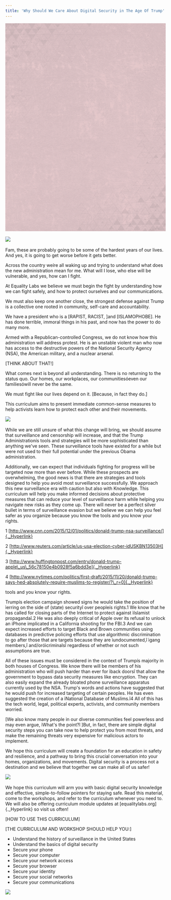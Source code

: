 ```yaml
---
title: 'Why Should We Care About Digital Security in The Age Of Trump'
---
```


![](01.jpg)
<div style="background-image: url('/user/pages/02.chapter-one/01.jpg'); background-repeat: repeat-x; background-size: 100% 100%;" markdown="1">

![](/images/WHY_SHOULD_WE_CARE_ABOUT_DIGITAL_SECURITY_IN_THE_AGE_OF_TRUMP.jpg)

Fam, these are probably going to be some of the hardest years of our
lives. And yes, it is going to get worse before it gets better.

Across the country weíre all waking up and trying to understand what
does the new administration mean for me. What will I lose, who else will
be vulnerable, and yes, how can I fight.

At Equality Labs we believe we must begin the fight by understanding how
we can fight safely, and how to protect ourselves and our
communications.

We must also keep one another close, the strongest defense against Trump
is a collective one rooted in community, self-care and accountability.

We have a president who is a [RAPIST, RACIST, ]and
[ISLAMOPHOBE]. He has done terrible, immoral things
in his past, and now has the power to do many more.

Armed with a Republican-controlled Congress, we do not know how this
administration will address protest. He is an unstable violent man who
now has access to the destructive powers of the National Security Agency
(NSA), the American military, and a nuclear arsenal.

[THINK ABOUT THAT!]

What comes next is beyond all understanding. There is no returning to
the status quo. Our homes, our workplaces, our communitiesóeven our
familiesówill never be the same.

We must fight like our lives depend on it. [Because, in fact they
do.]

This curriculum aims to present immediate common-sense measures to help
activists learn how to protect each other and their movements.

![](/images/p6b_(1).png)

While we are still unsure of what this change will bring, we should
assume that surveillance and censorship will increase, and that the
Trump Administrationís tools and strategies will be more sophisticated
than anything we've seen. These surveillance tools have existed for a
while but were not used to their full potential under the previous Obama
administration.

Additionally, we can expect that individuals fighting for progress will
be targeted now more than ever before. While these prospects are
overwhelming, the good news is that there are strategies and tools
designed to help you avoid most surveillance successfully. We approach
this new surveillance era with caution but also with Knowledge. This
curriculum will help you make informed decisions about protective
measures that can reduce your level of surveillance harm while helping
you navigate new risks as they come up. There will never be a perfect
silver bullet in terms of surveillance evasion but we believe we can
help you feel safer as you organize because you know the tools and you
know your rights.

1
[http://www.cnn.com/2015/12/01/politics/donald-trump-nsa-surveillance/]{._Hyperlink}

2
[http://www.reuters.com/article/us-usa-election-cyber-idUSKBN13503H]{._Hyperlink}

3
[http://www.huffingtonpost.com/entry/donald-trump-apple\_us\_56c78150e4b0928f5a6bdd3e]{._Hyperlink}

4
[http://www.nytimes.com/politics/first-draft/2015/11/20/donald-trump-says-hed-absolutely-require-muslims-to-register/?\_r=0]{._Hyperlink}

tools and you know your rights.

Trumpís election campaign showed signs he would take the position of
ìerring on the side of (state) securityî over peopleís rights.1 We know
that he has called for closing parts of the Internet to protect against
ìIslamist propagandaî.2 He was also deeply critical of Apple over its
refusal to unlock an iPhone implicated in a California shooting for the
FBI.3 And we can expect increased efforts to target Black and Brown
communities using databases in predictive policing efforts that use
algorithmic discrimination to go after those that are targets because
they are ìundocumented,î ìgang members,î and/oróìcriminalsî regardless
of whether or not such assumptions are true.

All of these issues must be considered in the context of Trumpís
majority in both houses of Congress. We know there will be members of
his administration who will push harder than ever for ìback doorsî that
allow the government to bypass data security measures like encryption.
They can also easily expand the already bloated phone surveillance
apparatus currently used by the NSA. Trump's words and actions have
suggested that he would push for increased targeting of certain peoples.
He has even suggested the creation of a ìNational Database of Muslims.î4
All of this has the tech world, legal, political experts, activists, and
community members worried.

[We also know many people in our diverse communities feel powerless and
may even argue, ìWhat's the point?î ]But, in fact,
there are simple digital security steps you can take now to help protect
you from most threats, and make the remaining threats very expensive for
malicious actors to implement.

We hope this curriculum will create a foundation for an education in
safety and resilience, and a pathway to bring this crucial conversation
into your homes, organizations, and movements. Digital security is a
process not a destination and we believe that together we can make all
of us safer!

![](/images/p7b.png)

We hope this curriculum will arm you with basic digital security
knowledge and effective, simple-to-follow pointers for staying safe.
Read this material, come to the workshops, and refer to the curriculum
whenever you need to. We will also be offering curriculum module updates
at [equalitylabs.org]{._Hyperlink} so visit us often!

[HOW TO USE THIS CURRICULUM]

[THE CURRICULUM AND WORKSHOP SHOULD HELP YOU:]

-   Understand the history of surveillance in the United States
-   Understand the basics of digital security
-   Secure your phone
-   Secure your computer
-   Secure your network access
-   Secure your browser
-   Secure your identity
-   Secure your social networks
-   Secure your communications

![](/images/mus.png)
</div>